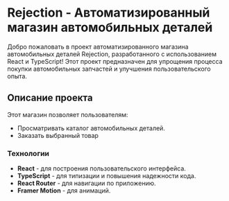 # <b>Rejection</b> - Автоматизированный магазин автомобильных деталей

Добро пожаловать в проект автоматизированного магазина автомобильных деталей Rejection, разработанного с использованием React и TypeScript! Этот проект предназначен для упрощения процесса покупки автомобильных запчастей и улучшения пользовательского опыта.

## Описание проекта

Этот магазин позволяет пользователям:
- Просматривать каталог автомобильных деталей.
- Заказать выбранный товар

### Технологии

- **React** - для построения пользовательского интерфейса.
- **TypeScript** - для типизации и повышения надежности кода.
- **React Router** - для навигации по приложению.
- **Framer Motion** - для анимаций.
